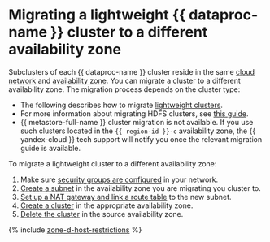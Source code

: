 # Migrating a lightweight {{ dataproc-name }} cluster to a different availability zone

Subclusters of each {{ dataproc-name }} cluster reside in the same [cloud network](../../vpc/concepts/network.md#network) and [availability zone](../../overview/concepts/geo-scope.md). You can migrate a cluster to a different availability zone. The migration process depends on the cluster type:

* The following describes how to migrate [lightweight clusters](../concepts/index.md#light-weight-clusters).
* For more information about migrating HDFS clusters, see [this guide](../tutorials/hdfs-cluster-migration.md).
* {{ metastore-full-name }} cluster migration is not available. If you use such clusters located in the `{{ region-id }}-c` availability zone, the {{ yandex-cloud }} tech support will notify you once the relevant migration guide is available.

To migrate a lightweight cluster to a different availability zone:

1. Make sure [security groups are configured](cluster-create.md#change-security-groups) in your network.
1. [Create a subnet](../../vpc/operations/subnet-create.md) in the availability zone you are migrating you cluster to.
1. [Set up a NAT gateway and link a route table](../../vpc/operations/create-nat-gateway.md) to the new subnet.
1. [Create a cluster](cluster-create.md#create) in the appropriate availability zone.
1. [Delete the cluster](cluster-delete.md) in the source availability zone.

{% include [zone-d-host-restrictions](../../_includes/mdb/ru-central1-d-broadwell.md) %}
